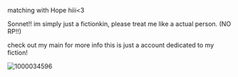 matching with Hope hiii<3

Sonnet!! im simply just a fictionkin, please treat me like a actual person.
(NO RP!!) 

check out my main for more info this is just a account dedicated to my fiction!

![1000034596](https://github.com/user-attachments/assets/1ec8d9af-8b77-4575-bc53-6b0398016d5a)

